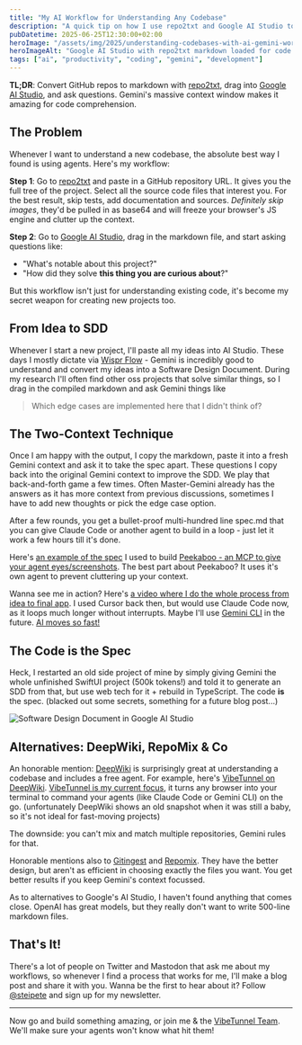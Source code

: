 ```yaml
---
title: "My AI Workflow for Understanding Any Codebase"
description: "A quick tip on how I use repo2txt and Google AI Studio to understand new codebases. Gemini's 1M token context window is perfect for asking questions about code."
pubDatetime: 2025-06-25T12:30:00+02:00
heroImage: "/assets/img/2025/understanding-codebases-with-ai-gemini-workflow/header.png"
heroImageAlt: "Google AI Studio with repo2txt markdown loaded for code analysis"
tags: ["ai", "productivity", "coding", "gemini", "development"]
---
```


**TL;DR**: Convert GitHub repos to markdown with [repo2txt](https://repo2txt.simplebasedomain.com/), drag into [Google AI Studio](https://aistudio.google.com/prompts/new_chat), and ask questions. Gemini's massive context window makes it amazing for code comprehension.

## The Problem

Whenever I want to understand a new codebase, the absolute best way I found is using agents. Here's my workflow:

**Step 1**: Go to [repo2txt](https://repo2txt.simplebasedomain.com/) and paste in a GitHub repository URL. It gives you the full tree of the project. Select all the source code files that interest you. For the best result, skip tests, add documentation and sources. *Definitely skip images*, they'd be pulled in as base64 and will freeze your browser's JS engine and clutter up the context.

**Step 2**: Go to [Google AI Studio](https://aistudio.google.com/prompts/new_chat), drag in the markdown file, and start asking questions like:
- "What's notable about this project?"
- "How did they solve **this thing you are curious about**?"

But this workflow isn't just for understanding existing code, it's become my secret weapon for creating new projects too.

## From Idea to SDD

Whenever I start a new project, I'll paste all my ideas into AI Studio. These days I mostly dictate via [Wispr Flow](https://wisprflow.ai/) - Gemini is incredibly good to understand and convert my ideas into a Software Design Document. During my research I'll often find other oss projects that solve similar things, so I drag in the compiled markdown and ask Gemini things like 

> Which edge cases are implemented here that I didn't think of?

## The Two-Context Technique

Once I am happy with the output, I copy the markdown, paste it into a fresh Gemini context and ask it to take the spec apart. These questions I copy back into the original Gemini context to improve the SDD. We play that back-and-forth game a few times. Often Master-Gemini already has the answers as it has more context from previous discussions, sometimes I have to add new thoughts or pick the edge case option.

After a few rounds, you get a bullet-proof multi-hundred line spec.md that you can give Claude Code or another agent to build in a loop - just let it work a few hours till it's done.

Here's [an example of the spec](https://github.com/steipete/peekaboo/blob/main/docs/spec.md) I used to build [Peekaboo - an MCP to give your agent eyes/screenshots](https://www.peekaboo.boo/). The best part about Peekaboo? It uses it's own agent to prevent cluttering up your context.

Wanna see me in action? Here's [a video where I do the whole process from idea to final app](https://steipete.com/posts/2025/the-future-of-vibe-coding). I used Cursor back then, but would use Claude Code now, as it loops much longer without interrupts. Maybe I'll use [Gemini CLI](https://blog.google/technology/developers/introducing-gemini-cli-open-source-ai-agent/) in the future. [AI moves so fast!](https://x.com/steipete/status/1937919798740214023)

## The Code is the Spec

Heck, I restarted an old side project of mine by simply giving Gemini the whole unfinished SwiftUI project (500k tokens!) and told it to generate an SDD from that, but use web tech for it + rebuild in TypeScript. The code **is** the spec. (blacked out some secrets, something for a future blog post...)

![Software Design Document in Google AI Studio](/assets/img/2025/understanding-codebases-with-ai-gemini-workflow/sweetistics-sdd.png)

## Alternatives: DeepWiki, RepoMix & Co

An honorable mention: [DeepWiki](https://deepwiki.com/) is surprisingly great at understanding a codebase and includes a free agent. For example, here's [VibeTunnel on DeepWiki](https://deepwiki.com/amantus-ai/vibetunnel). [VibeTunnel is my current focus](/posts/2025/vibetunnel-turn-any-browser-into-your-mac-terminal), it turns any browser into your terminal to command your agents (like Claude Code or Gemini CLI) on the go. (unfortunately DeepWiki shows an old snapshot when it was still a baby, so it's not ideal for fast-moving projects)

The downside: you can't mix and match multiple repositories, Gemini rules for that.

Honorable mentions also to [Gitingest](https://gitingest.com/) and [Repomix](https://repomix.com/). They have the better design, but aren't as efficient in choosing exactly the files you want. You get better results if you keep Gemini's context focussed.

As to alternatives to Google's AI Studio, I haven't found anything that comes close. OpenAI has great models, but they really don't want to write 500-line markdown files.

## That's It!

There's a lot of people on Twitter and Mastodon that ask me about my workflows, so whenever I find a process that works for me, I'll make a blog post and share it with you. Wanna be the first to hear about it? Follow [@steipete](https://twitter.com/steipete) and sign up for my newsletter.

---
Now go and build something amazing, or join me & the [VibeTunnel Team](/posts/2025/vibetunnel-turn-any-browser-into-your-mac-terminal#motivation).
We'll make sure your agents won't know what hit them!
